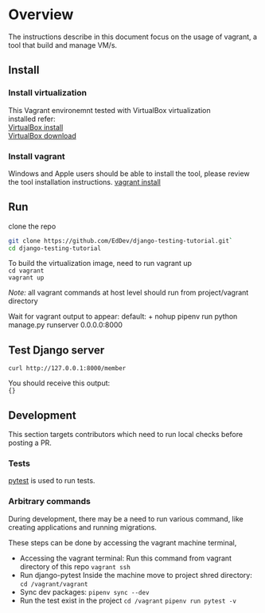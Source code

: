 # Overview

The instructions describe in this document focus on the usage of vagrant,
a tool that build and manage VM/s.

## Install

### Install virtualization

This Vagrant environemnt tested with VirtualBox virtualization  
installed refer:  
[VirtualBox install](https://www.virtualbox.org/manual/ch02.html)  
[VirtualBox download](https://www.virtualbox.org/wiki/Downloads#manual)  

### Install vagrant

Windows and Apple users should be able to install the tool, please review
the tool installation instructions.
[vagrant install](https://www.vagrantup.com/docs/installation)

## Run  

clone the repo

```bash
git clone https://github.com/EdDev/django-testing-tutorial.git`
cd django-testing-tutorial
```

To build the virtualization image, need to run vagrant up  
`cd vagrant`  
`vagrant up`  

*Note:* all vagrant commands at host level should run from project/vagrant directory

Wait for vagrant output to appear:
default: + nohup pipenv run python manage.py runserver 0.0.0.0:8000

## Test Django server

`curl http://127.0.0.1:8000/member`

You should receive this output:  
`{}`

## Development

This section targets contributors which need to run local checks before
posting a PR.

### Tests

[pytest](https://docs.pytest.org) is used to run tests.

### Arbitrary commands

During development, there may be a need to run various command,
like creating applications and running migrations.

These steps can be done by accessing the vagrant machine terminal,

- Accessing the vagrant terminal:
  Run this command from vagrant directory of this repo
  `vagrant ssh`
- Run django-pytest
  Inside the machine move to project shred directory:
  `cd /vagrant/vagrant`
- Sync dev packages:
  `pipenv sync --dev`
- Run the test exist in the project
  `cd /vagrant`
  `pipenv run pytest -v`  
